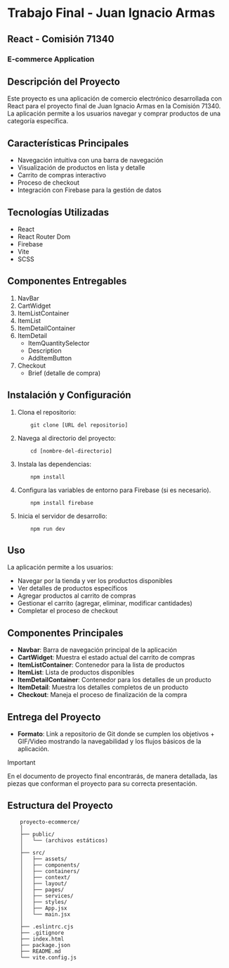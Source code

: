 # Trabajo Final - Juan Ignacio Armas

## React - Comisión 71340

### E-commerce Application

## Descripción del Proyecto

Este proyecto es una aplicación de comercio electrónico desarrollada con React para el proyecto final de Juan Ignacio Armas en la Comisión 71340. La aplicación permite a los usuarios navegar y comprar productos de una categoría específica.

## Características Principales

- Navegación intuitiva con una barra de navegación
- Visualización de productos en lista y detalle
- Carrito de compras interactivo
- Proceso de checkout
- Integración con Firebase para la gestión de datos

## Tecnologías Utilizadas

- React
- React Router Dom
- Firebase
- Vite
- SCSS

## Componentes Entregables

1. NavBar
2. CartWidget
3. ItemListContainer
4. ItemList
5. ItemDetailContainer
6. ItemDetail
   - ItemQuantitySelector
   - Description
   - AddItemButton
7. Checkout
   - Brief (detalle de compra)

## Instalación y Configuración

1. Clona el repositorio:
    ```
        git clone [URL del repositorio]
    ```

2. Navega al directorio del proyecto:
    ```
        cd [nombre-del-directorio]
    ```

3. Instala las dependencias:
    ``` 
        npm install 
    ```

4. Configura las variables de entorno para Firebase (si es necesario).
    ``` 
        npm install firebase
    ```

5. Inicia el servidor de desarrollo:    
    ```
        npm run dev
    ```

## Uso

La aplicación permite a los usuarios:

- Navegar por la tienda y ver los productos disponibles
- Ver detalles de productos específicos
- Agregar productos al carrito de compras
- Gestionar el carrito (agregar, eliminar, modificar cantidades)
- Completar el proceso de checkout

## Componentes Principales

- **Navbar**: Barra de navegación principal de la aplicación
- **CartWidget**: Muestra el estado actual del carrito de compras
- **ItemListContainer**: Contenedor para la lista de productos
- **ItemList**: Lista de productos disponibles
- **ItemDetailContainer**: Contenedor para los detalles de un producto
- **ItemDetail**: Muestra los detalles completos de un producto
- **Checkout**: Maneja el proceso de finalización de la compra

## Entrega del Proyecto

- **Formato**: Link a repositorio de Git donde se cumplen los objetivos + GIF/Video mostrando la navegabilidad y los flujos básicos de la aplicación.

> [!IMPORTANT]
> En el documento de proyecto final encontrarás, de manera detallada, las piezas que conforman el proyecto para su correcta presentación.

## Estructura del Proyecto
```
    proyecto-ecommerce/
    │
    ├── public/
    │   └── (archivos estáticos)
    │
    ├── src/
    │   ├── assets/
    │   ├── components/
    │   ├── containers/
    │   ├── context/
    │   ├── layout/
    │   ├── pages/
    │   ├── services/
    │   ├── styles/
    │   ├── App.jsx
    │   └── main.jsx
    │
    ├── .eslintrc.cjs
    ├── .gitignore
    ├── index.html
    ├── package.json
    ├── README.md
    └── vite.config.js
```

